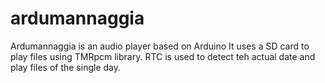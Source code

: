# ardumannaggia
Ardumannaggia is an audio player based on Arduino
It uses a SD card to play files using TMRpcm library.
RTC is used to detect teh actual date and play files of the single day.
